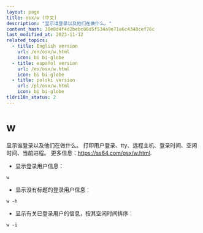 ```yaml
---
layout: page
title: osx/w (中文)
description: "显示谁登录以及他们在做什么。"
content_hash: 30e8d4f4d2bebc06d5f534a9e71a6c4348cef76c
last_modified_at: 2023-11-12
related_topics:
  - title: English version
    url: /en/osx/w.html
    icon: bi bi-globe
  - title: español version
    url: /es/osx/w.html
    icon: bi bi-globe
  - title: polski version
    url: /pl/osx/w.html
    icon: bi bi-globe
tldri18n_status: 2
---
```

# w

显示谁登录以及他们在做什么。
打印用户登录、tty、远程主机、登录时间、空闲时间、当前进程。
更多信息：<https://ss64.com/osx/w.html>.

- 显示登录用户信息：

`w`

- 显示没有标题的登录用户信息：

`w -h`

- 显示有关已登录用户的信息，按其空闲时间排序：

`w -i`
